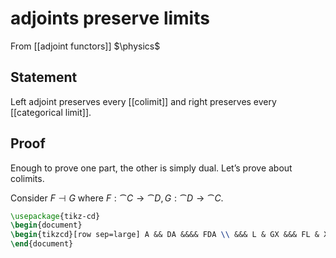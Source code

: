 # adjoints preserve limits
From [[adjoint functors]]
$\physics$
## Statement
Left adjoint preserves every [[colimit]] and right preserves every [[categorical limit]].

## Proof
Enough to prove one part, the other is simply dual. Let’s prove about colimits.

Consider $F \dashv G$ where $F: \cat{C} \to \cat{D}, G: \cat{D} \to \cat{C}$.
```tikz
\usepackage{tikz-cd}
\begin{document}
\begin{tikzcd}[row sep=large] A && DA &&&& FDA \\ &&& L & GX &&& FL & X \\ B && DB &&&& FDB \arrow[from=1-1, to=3-1] \arrow[from=1-3, to=3-3] \arrow[from=1-7, to=3-7] \arrow[from=1-3, to=2-4] \arrow[from=3-3, to=2-4] \arrow[from=1-7, to=2-8] \arrow[from=3-7, to=2-8] \arrow[dashed, from=2-8, to=2-9] \arrow[from=1-7, to=2-9] \arrow[from=3-7, to=2-9] \arrow[from=1-3, to=2-5] \arrow[from=3-3, to=2-5] \arrow[dashed, from=2-4, to=2-5] \end{tikzcd}
\end{document}
```